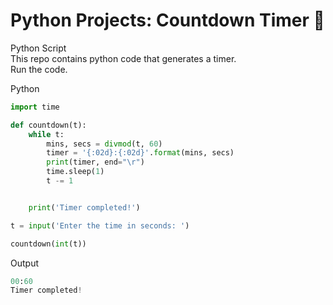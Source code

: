 # Python Projects: Countdown Timer 🐍
Python Script <br>
This repo contains python code that generates a timer. <br>
Run the code.

Python
```python
import time

def countdown(t):
    while t:
        mins, secs = divmod(t, 60)
        timer = '{:02d}:{:02d}'.format(mins, secs)
        print(timer, end="\r")
        time.sleep(1)
        t -= 1


    print('Timer completed!')

t = input('Enter the time in seconds: ')

countdown(int(t))
```

Output
```python
00:60
Timer completed!
```
